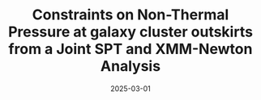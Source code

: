 ---
title: "Constraints on Non-Thermal Pressure at galaxy cluster outskirts from a Joint SPT and XMM-Newton Analysis"
collection: "publications"
category: "co_papers"
permalink: /publications/2025arXiv250400113S
link: https://ui.adsabs.harvard.edu/abs/2025arXiv250400113S/abstract
date: 2025-03-01
venue: "arXiv e-prints"
citation: "Sarkar, A., McDonald, M., Bleem, L., et al. (2025), arXiv e-prints, arXiv:2504.00113."
---